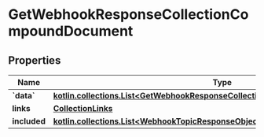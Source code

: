 
# GetWebhookResponseCollectionCompoundDocument

## Properties
| Name | Type | Description | Notes |
| ------------ | ------------- | ------------- | ------------- |
| **&#x60;data&#x60;** | [**kotlin.collections.List&lt;GetWebhookResponseCollectionCompoundDocumentDataInner&gt;**](GetWebhookResponseCollectionCompoundDocumentDataInner.md) |  |  |
| **links** | [**CollectionLinks**](CollectionLinks.md) |  |  [optional] |
| **included** | [**kotlin.collections.List&lt;WebhookTopicResponseObjectResource&gt;**](WebhookTopicResponseObjectResource.md) |  |  [optional] |



